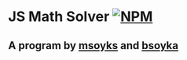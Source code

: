 # JS Math Solver [![NPM](https://nodei.co/npm/msoyks-math-solver.png?mini=true)](https://npmjs.org/package/msoyks-math-solver)
## A program by [msoyks](https://github.com/msoyks) and [bsoyka](https://github.com/bsoyka)
